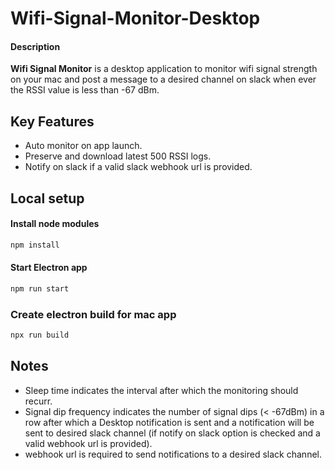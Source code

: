 # Wifi-Signal-Monitor-Desktop

#### Description

**Wifi Signal Monitor** is a desktop application to monitor wifi signal strength on your mac and post a message to a desired channel on slack when ever the RSSI value is less than -67 dBm.

## Key Features

- Auto monitor on app launch.
- Preserve and download latest 500 RSSI logs.
- Notify on slack if a valid slack webhook url is provided.

## Local setup

#### Install node modules

```sh
npm install
```

#### Start Electron app

```sh
npm run start
```

### Create electron build for mac app

```sh
npx run build
```

## Notes

- Sleep time indicates the interval after which the monitoring
  should recurr.
- Signal dip frequency indicates the number of signal dips (< -67dBm) in
  a row after which a Desktop notification is sent and a notification will be sent to desired
  slack channel (if notify on slack option is checked and a valid webhook url is provided).
- webhook url is required to send notifications to a desired slack
  channel.
